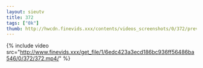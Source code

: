 ```yaml
--- 
layout: sieutv
title: 372
tags: ["0k"]
thumb: http://hwcdn.finevids.xxx/contents/videos_screenshots/0/372/preview.mp4.jpg
---
```

{% include video src="http://www.finevids.xxx/get_file/1/6edc423a3ecd186bc936ff56486ba546/0/372/372.mp4/" %} 
